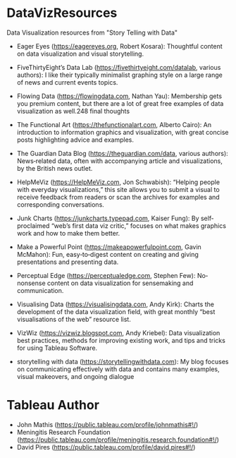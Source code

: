 # DataVizResources
Data Visualization resources from "Story Telling with Data"

* Eager Eyes (https://eagereyes.org, Robert Kosara): Thoughtful content on data visualization and visual storytelling.

* FiveThirtyEight’s Data Lab (https://fivethirtyeight.com/datalab, various authors): I like their typically minimalist graphing style on a large range of news and current events topics.

* Flowing Data (https://flowingdata.com, Nathan Yau): Membership gets you premium content, but there are a lot of great free examples of data visualization as well.248 final thoughts

* The Functional Art (https://thefunctionalart.com, Alberto Cairo): An introduction to information graphics and visualization, with great concise posts highlighting advice and examples.

* The Guardian Data Blog (https://theguardian.com/data, various authors): News‐related data, often with accompanying article and visualizations, by the British news outlet.

* HelpMeViz (https://HelpMeViz.com, Jon Schwabish): “Helping people with everyday visualizations,” this site allows you to submit a visual to receive feedback from readers or scan the archives for examples and corresponding conversations.

* Junk Charts (https://junkcharts.typepad.com, Kaiser Fung): By self‐proclaimed “web’s first data viz critic,” focuses on what makes graphics work and how to make them better.

* Make a Powerful Point (https://makeapowerfulpoint.com, Gavin McMahon): Fun, easy‐to‐digest content on creating and giving
presentations and presenting data.

* Perceptual Edge (https://perceptualedge.com, Stephen Few): No‐ nonsense content on data visualization for sensemaking and communication.

* Visualising Data (https://visualisingdata.com, Andy Kirk): Charts the development of the data visualization field, with great monthly “best visualisations of the web” resource list.

* VizWiz (https://vizwiz.blogspot.com, Andy Kriebel): Data visualization best practices, methods for improving existing work, and tips and tricks for using Tableau Software.

* storytelling with data (https://storytellingwithdata.com): My blog focuses on communicating effectively with data and contains many examples, visual makeovers, and ongoing dialogue

# Tableau Author
* John Mathis (https://public.tableau.com/profile/johnmathis#!/)
* Meningitis Research Foundation (https://public.tableau.com/profile/meningitis.research.foundation#!/)
* David Pires (https://public.tableau.com/profile/david.pires#!/)
